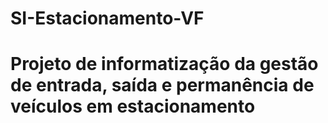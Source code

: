 # SI-Estacionamento-VF
# Projeto de informatização da gestão de entrada, saída e permanência de veículos em estacionamento
